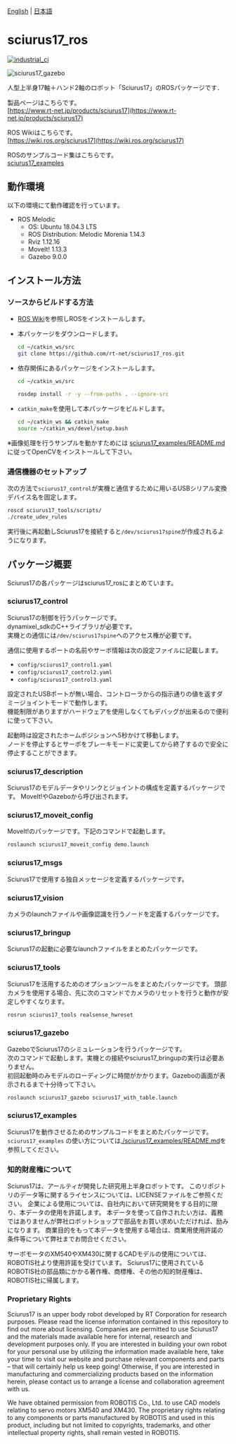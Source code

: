 [English](README.en.md) | [日本語](README.md)

sciurus17_ros
====

[![industrial_ci](https://github.com/rt-net/sciurus17_ros/workflows/industrial_ci/badge.svg?branch=master)](https://github.com/rt-net/sciurus17_ros/actions?query=workflow%3Aindustrial_ci+branch%3Amaster)

![sciurus17_gazebo](https://rt-net.github.io/images/sciurus17/sciurus17_gazebo.png "sciurus17_gazebo")

人型上半身17軸＋ハンド2軸のロボット「Sciurus17」のROSパッケージです．   

製品ページはこちらです。  
[https://www.rt-net.jp/products/sciurus17](https://www.rt-net.jp/products/sciurus17)

ROS Wikiはこちらです。  
[https://wiki.ros.org/sciurus17](https://wiki.ros.org/sciurus17)

ROSのサンプルコード集はこちらです。  
[sciurus17_examples](https://github.com/rt-net/sciurus17_ros/tree/master/sciurus17_examples)

## 動作環境

以下の環境にて動作確認を行っています。

- ROS Melodic
  - OS: Ubuntu 18.04.3 LTS
  - ROS Distribution: Melodic Morenia 1.14.3
  - Rviz 1.12.16
  - MoveIt! 1.13.3
  - Gazebo 9.0.0
  
## インストール方法

### ソースからビルドする方法

- [ROS Wiki](http://wiki.ros.org/ja/noetic/Installation/Ubuntu)を参照しROSをインストールします。

- 本パッケージをダウンロードします。

  ```bash
  cd ~/catkin_ws/src
  git clone https://github.com/rt-net/sciurus17_ros.git
  ```

- 依存関係にあるパッケージをインストールします。

  ```bash
  cd ~/catkin_ws/src

  rosdep install -r -y --from-paths . --ignore-src
  ```

- `catkin_make`を使用して本パッケージをビルドします。

  ```bash
  cd ~/catkin_ws && catkin_make
  source ~/catkin_ws/devel/setup.bash
  ```

※画像処理を行うサンプルを動かすためには
[sciurus17_examples/README.md](./sciurus17_examples/README.md)
に従ってOpenCVをインストールして下さい。

### 通信機器のセットアップ

次の方法で`sciurus17_control`が実機と通信するために用いるUSBシリアル変換デバイス名を固定します。

```bash
roscd sciurus17_tools/scripts/
./create_udev_rules
```

実行後に再起動しSciurus17を接続すると`/dev/sciurus17spine`が作成されるようになります。

## パッケージ概要

Sciurus17の各パッケージはsciurus17_rosにまとめています。  

### sciurus17_control
Sciurus17の制御を行うパッケージです。  
dynamixel_sdkのC++ライブラリが必要です。  
実機との通信には`/dev/sciurus17spine`へのアクセス権が必要です。

通信に使用するポートの名前やサーボ情報は次の設定ファイルに記載します。  

- `config/sciurus17_control1.yaml`
- `config/sciurus17_control2.yaml`
- `config/sciurus17_control3.yaml`

設定されたUSBポートが無い場合、コントローラからの指示通りの値を返すダミージョイントモードで動作します。  
機能制限がありますがハードウェアを使用しなくてもデバッグが出来るので便利に使って下さい。  

起動時は設定されたホームポジションへ5秒かけて移動します。  
ノードを停止するとサーボをブレーキモードに変更してから終了するので安全に停止することができます。  

### sciurus17_description

Sciurus17のモデルデータやリンクとジョイントの構成を定義するパッケージです。
MoveIt!やGazeboから呼び出されます。

### sciurus17_moveit_config

MoveIt!のパッケージです。下記のコマンドで起動します。

```bash
roslaunch sciurus17_moveit_config demo.launch
```

### sciurus17_msgs

Sciurus17で使用する独自メッセージを定義するパッケージです。

### sciurus17_vision

カメラのlaunchファイルや画像認識を行うノードを定義するパッケージです。

### sciurus17_bringup

Sciurus17の起動に必要なlaunchファイルをまとめたパッケージです。

### sciurus17_tools

Sciurus17を活用するためのオプションツールをまとめたパッケージです。
頭部カメラを使用する場合、先に次のコマンドでカメラのリセットを行うと動作が安定しやすくなります。

```bash
rosrun sciurus17_tools realsense_hwreset
```

### sciurus17_gazebo

GazeboでSciurus17のシミュレーションを行うパッケージです。  
次のコマンドで起動します。実機との接続やsciurus17_bringupの実行は必要ありません。  
初回起動時のみモデルのローディングに時間がかかります。Gazeboの画面が表示されるまで十分待って下さい。  

```bash
roslaunch sciurus17_gazebo sciurus17_with_table.launch
```

### sciurus17_examples

Sciurus17を動作させるためのサンプルコードをまとめたパッケージです。  
`sciurus17_examples` の使い方については[./sciurus17_examples/README.md](./sciurus17_examples/README.md)を参照してください。  

### 知的財産権について

Sciurus17は、アールティが開発した研究用上半身ロボットです。
このリポジトリのデータ等に関するライセンスについては、LICENSEファイルをご参照ください。
企業による使用については、自社内において研究開発をする目的に限り、本データの使用を許諾します。 
本データを使って自作されたい方は、義務ではありませんが弊社ロボットショップで部品をお買い求めいただければ、励みになります。
商業目的をもって本データを使用する場合は、商業用使用許諾の条件等について弊社までお問合せください。

サーボモータのXM540やXM430に関するCADモデルの使用については、ROBOTIS社より使用許諾を受けています。 
Sciurus17に使用されているROBOTIS社の部品類にかかる著作権、商標権、その他の知的財産権は、ROBOTIS社に帰属します。

### Proprietary Rights

Sciurus17 is an upper body robot developed by RT Corporation for research purposes. Please read the license information contained in this repository to find out more about licensing. Companies are permitted to use Sciurus17 and the materials made available here for internal, research and development purposes only. If you are interested in building your own robot for your personal use by utilizing the information made available here, take your time to visit our website and purchase relevant components and parts – that will certainly help us keep going! Otherwise, if you are interested in manufacturing and commercializing products based on the information herein, please contact us to arrange a license and collaboration agreement with us. 

We have obtained permission from ROBOTIS Co., Ltd. to use CAD models relating to servo motors XM540 and XM430. The proprietary rights relating to any components or parts manufactured by ROBOTIS and used in this product, including but not limited to copyrights, trademarks, and other intellectual property rights, shall remain vested in ROBOTIS. 

